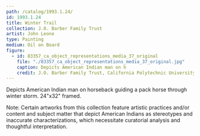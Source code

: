 ```yaml
---
path: /catalog/1993.1.24/
id: 1993.1.24
title: Winter Trail
collection: J.O. Barber Family Trust
artist: John Leone
type: Painting
medium: Oil on Board
figure:
  - id: 83357_ca_object_representations_media_37_original
    file: "./83357_ca_object_representations_media_37_original.jpg"
    caption: Depicts American Indian man on h
    credit: J.O. Barber Family Trust, California Polytechnic University\nThe images associated with the objects on this website are protected under United States copyright laws. We are pleased to share these materials as an educational resource for the public for non-commercial, educational and personal use only, or for fair use as defined by law.
---
```

Depicts American Indian man on horseback guiding a pack horse through winter storm. 
24"x32" framed. 

Note: Certain artworks from this collection feature artistic practices and/or content and subject matter that depict American Indians as stereotypes and inaccurate characterizations, which necessitate curatorial analysis and thoughtful interpretation.
